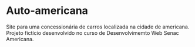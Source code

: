 # Auto-americana
Site para uma concessionária de carros localizada na cidade de americana. Projeto fictício desenvolvido no curso de Desenvolvimemto Web Senac Americana.  
